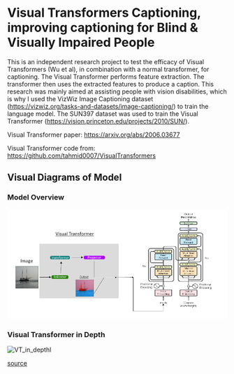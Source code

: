 # Visual Transformers Captioning, improving captioning for Blind & Visually Impaired People

This is an independent research project to test the efficacy of Visual Transformers (Wu et al), in combination with a normal transformer, for captioning. The Visual Transformer performs feature extraction. The transformer then uses the extracted features to produce a caption. This research was mainly aimed at assisting people with vision disabilities, which is why I used the VizWiz Image Captioning dataset (https://vizwiz.org/tasks-and-datasets/image-captioning/) to train the language model. The SUN397 dataset was used to train the Visual Transformer (https://vision.princeton.edu/projects/2010/SUN/). 

Visual Transformer paper: https://arxiv.org/abs/2006.03677

Visual Transformer code from: https://github.com/tahmid0007/VisualTransformers

## Visual Diagrams of Model
### Model Overview
![image_of_model](./model_diagram.png)

### Visual Transformer in Depth 
![VT_in_depthl](https://github.com/tahmid0007/VisualTransformers/blob/main/Overview.png)

[source](https://github.com/tahmid0007/VisualTransformers)
